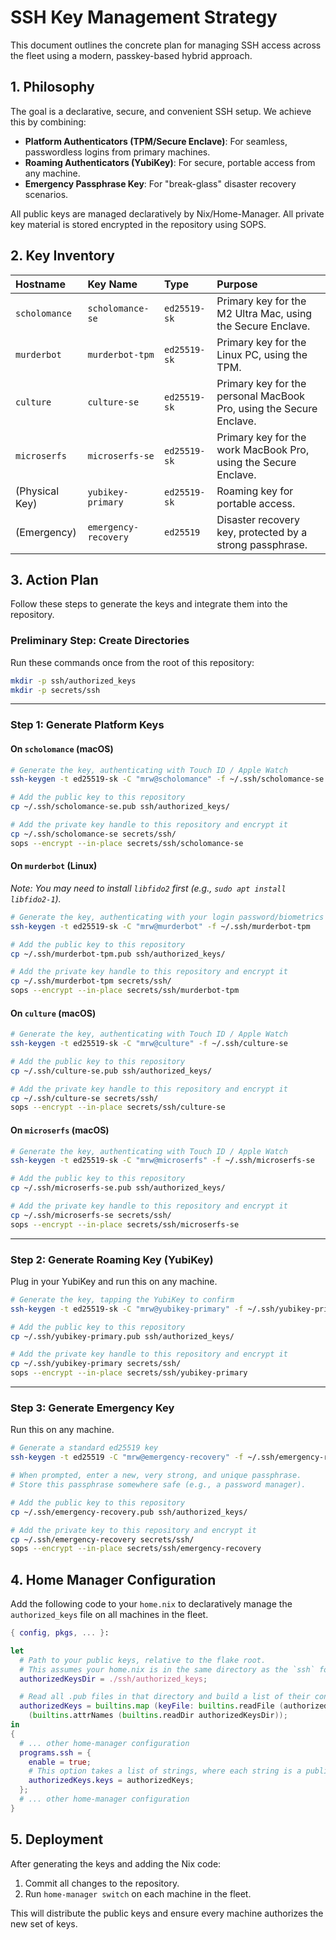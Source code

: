 # SSH Key Management Strategy

This document outlines the concrete plan for managing SSH access across the fleet using a modern, passkey-based hybrid approach.

## 1. Philosophy

The goal is a declarative, secure, and convenient SSH setup. We achieve this by combining:
- **Platform Authenticators (TPM/Secure Enclave)**: For seamless, passwordless logins from primary machines.
- **Roaming Authenticators (YubiKey)**: For secure, portable access from any machine.
- **Emergency Passphrase Key**: For "break-glass" disaster recovery scenarios.

All public keys are managed declaratively by Nix/Home-Manager. All private key material is stored encrypted in the repository using SOPS.

## 2. Key Inventory

| Hostname | Key Name | Type | Purpose |
| :--- | :--- | :--- | :--- |
| `scholomance` | `scholomance-se` | `ed25519-sk` | Primary key for the M2 Ultra Mac, using the Secure Enclave. |
| `murderbot` | `murderbot-tpm` | `ed25519-sk` | Primary key for the Linux PC, using the TPM. |
| `culture` | `culture-se` | `ed25519-sk` | Primary key for the personal MacBook Pro, using the Secure Enclave. |
| `microserfs` | `microserfs-se` | `ed25519-sk` | Primary key for the work MacBook Pro, using the Secure Enclave. |
| (Physical Key) | `yubikey-primary` | `ed25519-sk` | Roaming key for portable access. |
| (Emergency) | `emergency-recovery`| `ed25519` | Disaster recovery key, protected by a strong passphrase. |

## 3. Action Plan

Follow these steps to generate the keys and integrate them into the repository.

### Preliminary Step: Create Directories

Run these commands once from the root of this repository:

```bash
mkdir -p ssh/authorized_keys
mkdir -p secrets/ssh
```

---

### Step 1: Generate Platform Keys

#### On `scholomance` (macOS)
```bash
# Generate the key, authenticating with Touch ID / Apple Watch
ssh-keygen -t ed25519-sk -C "mrw@scholomance" -f ~/.ssh/scholomance-se

# Add the public key to this repository
cp ~/.ssh/scholomance-se.pub ssh/authorized_keys/

# Add the private key handle to this repository and encrypt it
cp ~/.ssh/scholomance-se secrets/ssh/
sops --encrypt --in-place secrets/ssh/scholomance-se
```

#### On `murderbot` (Linux)
*Note: You may need to install `libfido2` first (e.g., `sudo apt install libfido2-1`).*
```bash
# Generate the key, authenticating with your login password/biometrics
ssh-keygen -t ed25519-sk -C "mrw@murderbot" -f ~/.ssh/murderbot-tpm

# Add the public key to this repository
cp ~/.ssh/murderbot-tpm.pub ssh/authorized_keys/

# Add the private key handle to this repository and encrypt it
cp ~/.ssh/murderbot-tpm secrets/ssh/
sops --encrypt --in-place secrets/ssh/murderbot-tpm
```

#### On `culture` (macOS)
```bash
# Generate the key, authenticating with Touch ID / Apple Watch
ssh-keygen -t ed25519-sk -C "mrw@culture" -f ~/.ssh/culture-se

# Add the public key to this repository
cp ~/.ssh/culture-se.pub ssh/authorized_keys/

# Add the private key handle to this repository and encrypt it
cp ~/.ssh/culture-se secrets/ssh/
sops --encrypt --in-place secrets/ssh/culture-se
```

#### On `microserfs` (macOS)
```bash
# Generate the key, authenticating with Touch ID / Apple Watch
ssh-keygen -t ed25519-sk -C "mrw@microserfs" -f ~/.ssh/microserfs-se

# Add the public key to this repository
cp ~/.ssh/microserfs-se.pub ssh/authorized_keys/

# Add the private key handle to this repository and encrypt it
cp ~/.ssh/microserfs-se secrets/ssh/
sops --encrypt --in-place secrets/ssh/microserfs-se
```

---

### Step 2: Generate Roaming Key (YubiKey)

Plug in your YubiKey and run this on any machine.

```bash
# Generate the key, tapping the YubiKey to confirm
ssh-keygen -t ed25519-sk -C "mrw@yubikey-primary" -f ~/.ssh/yubikey-primary

# Add the public key to this repository
cp ~/.ssh/yubikey-primary.pub ssh/authorized_keys/

# Add the private key handle to this repository and encrypt it
cp ~/.ssh/yubikey-primary secrets/ssh/
sops --encrypt --in-place secrets/ssh/yubikey-primary
```

---

### Step 3: Generate Emergency Key

Run this on any machine.

```bash
# Generate a standard ed25519 key
ssh-keygen -t ed25519 -C "mrw@emergency-recovery" -f ~/.ssh/emergency-recovery

# When prompted, enter a new, very strong, and unique passphrase.
# Store this passphrase somewhere safe (e.g., a password manager).

# Add the public key to this repository
cp ~/.ssh/emergency-recovery.pub ssh/authorized_keys/

# Add the private key to this repository and encrypt it
cp ~/.ssh/emergency-recovery secrets/ssh/
sops --encrypt --in-place secrets/ssh/emergency-recovery
```

## 4. Home Manager Configuration

Add the following code to your `home.nix` to declaratively manage the `authorized_keys` file on all machines in the fleet.

```nix
{ config, pkgs, ... }:

let
  # Path to your public keys, relative to the flake root.
  # This assumes your home.nix is in the same directory as the `ssh` folder.
  authorizedKeysDir = ./ssh/authorized_keys;

  # Read all .pub files in that directory and build a list of their contents.
  authorizedKeys = builtins.map (keyFile: builtins.readFile (authorizedKeysDir + "/${keyFile}"))
    (builtins.attrNames (builtins.readDir authorizedKeysDir));
in
{
  # ... other home-manager configuration
  programs.ssh = {
    enable = true;
    # This option takes a list of strings, where each string is a public key.
    authorizedKeys.keys = authorizedKeys;
  };
  # ... other home-manager configuration
}
```

## 5. Deployment

After generating the keys and adding the Nix code:
1. Commit all changes to the repository.
2. Run `home-manager switch` on each machine in the fleet.

This will distribute the public keys and ensure every machine authorizes the new set of keys.
